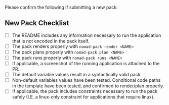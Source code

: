 Please confirm the following if submitting a new pack:

## New Pack Checklist
- [ ] The README includes any information necessary to run the application that is not encoded in the pack itself.
- [ ] The pack renders properly with `nomad-pack render <NAME>`
- [ ] The pack plans properly with `nomad-pack plan <NAME>`
- [ ] The pack runs properly with `nomad-pack runs <NAME>`
- [ ] If applicable, a screenshot of the running application is attached to the PR.
- [ ] The default variable values result in a syntactically valid pack.
- [ ] Non-default variables values have been tested. Conditional code paths in the template have been tested, and confirmed to render/plan properly.
- [ ] If applicable, the pack includes constraints necessary to run the pack safely (I.E. a linux-only constraint for applications that require linux).